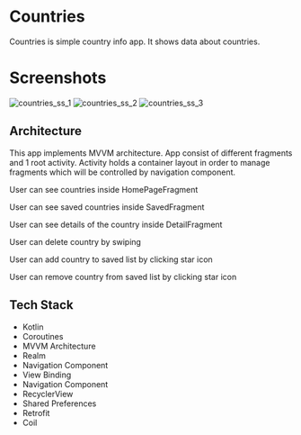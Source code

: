 # Countries
Countries is simple country info app. It shows data about countries.

# Screenshots
![countries_ss_1](https://user-images.githubusercontent.com/62806425/184225306-afd1229b-e521-4833-a4ce-5516af0c9462.png)
![countries_ss_2](https://user-images.githubusercontent.com/62806425/184225931-b911bd90-07c3-44b9-8870-3dd31c8e67cb.png)
![countries_ss_3](https://user-images.githubusercontent.com/62806425/184225949-daa3b025-1829-4a9b-bf6a-2374d6d77037.png)



## Architecture
This app implements MVVM architecture. App consist of different fragments and 1 root activity. Activity holds a container layout in order to manage fragments which will be controlled by navigation component. 

<p>User can see countries inside HomePageFragment</p>
<p>User can see saved countries inside SavedFragment</p>
<p>User can see details of the country inside DetailFragment</p>
<p>User can delete country by swiping</p>
<p>User can add country to saved list by clicking star icon</p>
<p>User can remove country from saved list by clicking star icon</p>




## Tech Stack
* Kotlin
* Coroutines
* MVVM Architecture
* Realm
* Navigation Component
* View Binding
* Navigation Component
* RecyclerView
* Shared Preferences
* Retrofit
* Coil
